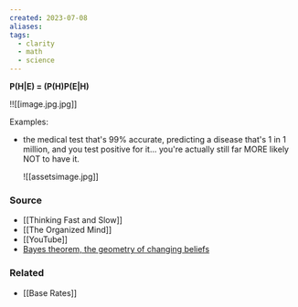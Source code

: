 ```yaml
---
created: 2023-07-08
aliases: 
tags:
  - clarity
  - math
  - science
---
```

**P(H|E) = (P(H)P(E|H)**

!![[image.jpg.jpg]]

Examples:

- the medical test that's 99% accurate, predicting a disease that's 1 in 1 million, and you test positive for it... you're actually still far MORE likely NOT to have it.
    
    ![[assetsimage.jpg]]

### Source
- [[Thinking Fast and Slow]]
- [[The Organized Mind]]
- [[YouTube]]
- [Bayes theorem, the geometry of changing beliefs](https://youtu.be/HZGCoVF3YvM)

### Related
- [[Base Rates]]